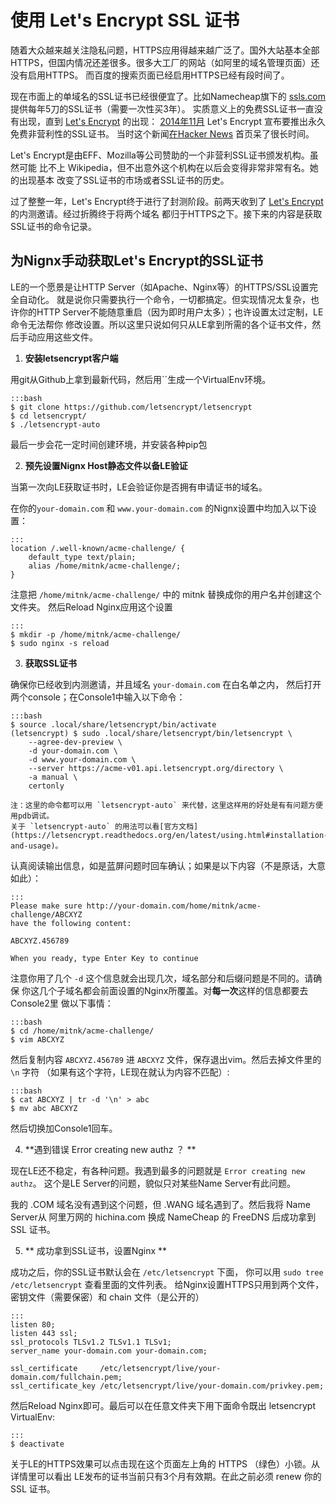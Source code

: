 使用 Let's Encrypt SSL 证书
==========================


随着大众越来越关注隐私问题，HTTPS应用得越来越广泛了。国外大站基本全部
HTTPS，但国内情况还差很多。很多大工厂的网站（如阿里的域名管理页面）还
没有启用HTTPS。 而百度的搜索页面已经启用HTTPS已经有段时间了。

现在市面上的单域名的SSL证书已经很便宜了。比如Namecheap旗下的
[ssls.com](https://www.ssls.com/) 提供每年5刀的SSL证书（需要一次性买3年）。
实质意义上的免费SSL证书一直没有出现，直到
[Let's Encrypt](https://letsencrypt.org/) 的出现：
[2014年11月](https://www.eff.org/deeplinks/2014/11/certificate-authority-encrypt-entire-web)
Let's Encrypt 宣布要推出永久免费非营利性的SSL证书。
当时这个新闻[在Hacker News](https://news.ycombinator.com/item?id=8624160)
首页呆了很长时间。

Let's Encrypt是由EFF、Mozilla等公司赞助的一个非营利SSL证书颁发机构。虽然可能
比不上 Wikipedia，但不出意外这个机构在以后会变得非常非常有名。她的出现基本
改变了SSL证书的市场或者SSL证书的历史。

过了整整一年，Let's Encrypt终于进行了封测阶段。前两天收到了
[Let's Encrypt](https://letsencrypt.org/) 的内测邀请。经过折腾终于将两个域名
都归于HTTPS之下。接下来的内容是获取SSL证书的命令记录。


为Nignx手动获取Let's Encrypt的SSL证书
-------------------------------------

LE的一个愿景是让HTTP Server（如Apache、Nginx等）的HTTPS/SSL设置完全自动化。
就是说你只需要执行一个命令，一切都搞定。但实现情况太复杂，也许你的HTTP
Server不能随意重启（因为即时用户太多）；也许设置太过定制，LE命令无法帮你
修改设置。所以这里只说如何只从LE拿到所需的各个证书文件，然后手动应用这些文件。

1. **安装letsencrypt客户端**

用git从Github上拿到最新代码，然后用``生成一个VirtualEnv环境。

    :::bash
    $ git clone https://github.com/letsencrypt/letsencrypt
    $ cd letsencrypt/
    $ ./letsencrypt-auto

最后一步会花一定时间创建环境，并安装各种pip包


2. **预先设置Nignx Host静态文件以备LE验证**

当第一次向LE获取证书时，LE会验证你是否拥有申请证书的域名。

在你的`your-domain.com` 和 `www.your-domain.com` 的Nignx设置中均加入以下设置：

    :::
    location /.well-known/acme-challenge/ {
        default_type text/plain;
        alias /home/mitnk/acme-challenge/;
    }

注意把 `/home/mitnk/acme-challenge/` 中的 mitnk 替换成你的用户名并创建这个文件夹。
然后Reload Nginx应用这个设置

    :::
    $ mkdir -p /home/mitnk/acme-challenge/
    $ sudo nginx -s reload


3. **获取SSL证书**

确保你已经收到内测邀请，并且域名 `your-domain.com` 在白名单之内，
然后打开两个console；在Console1中输入以下命令：

    :::bash
    $ source .local/share/letsencrypt/bin/activate
    (letsencrypt) $ sudo .local/share/letsencrypt/bin/letsencrypt \
        --agree-dev-preview \
        -d your-domain.com \
        -d www.your-domain.com \
        --server https://acme-v01.api.letsencrypt.org/directory \
        -a manual \
        certonly

    注：这里的命令都可以用 `letsencrypt-auto` 来代替，这里这样用的好处是有有问题方便用pdb调试。
    关于 `letsencrypt-auto` 的用法可以看[官方文档](https://letsencrypt.readthedocs.org/en/latest/using.html#installation-and-usage)。

认真阅读输出信息，如是蓝屏问题时回车确认；如果是以下内容（不是原话，大意如此）：

    :::
    Please make sure http://your-domain.com/home/mitnk/acme-challenge/ABCXYZ
    have the following content:

    ABCXYZ.456789

    When you ready, type Enter Key to continue

注意你用了几个 `-d` 这个信息就会出现几次，域名部分和后缀问题是不同的。请确保
你这几个子域名都会前面设置的Nginx所覆盖。对**每一次**这样的信息都要去Console2里
做以下事情：

    :::bash
    $ cd /home/mitnk/acme-challenge/
    $ vim ABCXYZ

然后复制内容 `ABCXYZ.456789` 进 `ABCXYZ` 文件，保存退出vim。然后去掉文件里的 `\n` 字符
（如果有这个字符，LE现在就认为内容不匹配）:

    :::bash
    $ cat ABCXYZ | tr -d '\n' > abc
    $ mv abc ABCXYZ

然后切换加Console1回车。


4. **遇到错误 Error creating new authz ？ **

现在LE还不稳定，有各种问题。我遇到最多的问题就是 `Error creating new authz`。
这个是LE Server的问题，貌似只对某些Name Server有此问题。

我的 .COM 域名没有遇到这个问题，但 .WANG 域名遇到了。然后我将 Name Server从
阿里万网的 hichina.com 换成 NameCheap 的 FreeDNS 后成功拿到 SSL 证书。


5. ** 成功拿到SSL证书，设置Nginx **

成功之后，你的SSL证书默认会在 `/etc/letsencrypt` 下面，
你可以用 `sudo tree /etc/letsencrypt` 查看里面的文件列表。
给Nginx设置HTTPS只用到两个文件，密钥文件（需要保密）和 chain 文件（是公开的）

    :::
    listen 80;
    listen 443 ssl;
    ssl_protocols TLSv1.2 TLSv1.1 TLSv1;
    server_name your-domain.com your-domain.com;

    ssl_certificate     /etc/letsencrypt/live/your-domain.com/fullchain.pem;
    ssl_certificate_key /etc/letsencrypt/live/your-domain.com/privkey.pem;

然后Reload Nginx即可。最后可以在任意文件夹下用下面命令既出 letsencrypt VirtualEnv:

    :::
    $ deactivate

关于LE的HTTPS效果可以点击现在这个页面左上角的 HTTPS （绿色）小锁。从详情里可以看出
LE发布的证书当前只有3个月有效期。在此之前必须 renew 你的SSL 证书。
